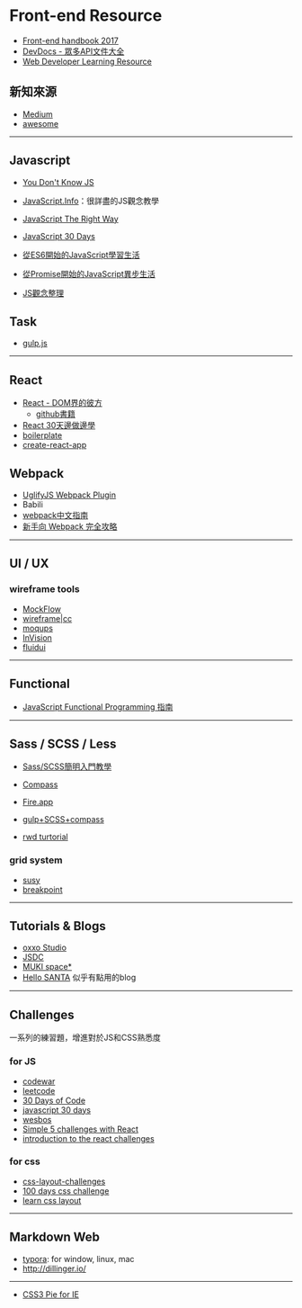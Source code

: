 # Front-end Resource
* [Front-end handbook 2017](https://frontendmasters.com/books/front-end-handbook/2017/)
* [DevDocs - 眾多API文件大全](http://devdocs.io/)
* [Web Developer Learning Resource](https://www.gitbook.com/book/kejyuntw/web-developer-learning-resource/details)


## 新知來源

* [Medium]()
* [awesome](https://github.com/sindresorhus/awesome)

-----

## Javascript
* [You Don't Know JS](https://github.com/getify/You-Dont-Know-JS)
* [JavaScript.Info](https://javascript.info/)：很詳盡的JS觀念教學
* [JavaScript The Right Way](http://jstherightway.org/)
* [JavaScript 30 Days](https://javascript30.com/)
* [從ES6開始的JavaScript學習生活](https://www.gitbook.com/book/eyesofkids/javascript-start-from-es6/details)
* [從Promise開始的JavaScript異步生活](https://www.gitbook.com/book/eyesofkids/javascript-start-es6-promise/details)

* [JS觀念整理](http://sfcer0414.logdown.com/posts/193415-javascript-concept-of-finishing-school-experience-1)
## Task
* [gulp.js](https://github.com/gulpjs/gulp/tree/master/docs)

-----

## React
* [React - DOM界的彼方](http://ithelp.ithome.com.tw/users/20103131/ironman/1012)
    * [github書籍](https://github.com/eyesofkids/ironman2017)
* [React 30天邊做邊學](http://ithelp.ithome.com.tw/users/20059915/ironman/845)
* [boilerplate](https://github.com/react-boilerplate/react-boilerplate)
* [create-react-app](https://github.com/facebookincubator/create-react-app)

## Webpack
* [UglifyJS Webpack Plugin](https://github.com/webpack-contrib/uglifyjs-webpack-plugin)
* Babili
* [webpack中文指南](http://zhaoda.net/webpack-handbook/index.html)
* [新手向 Webpack 完全攻略](https://5xruby.tw/posts/webpack-01)

-----

## UI / UX
### wireframe tools
* [MockFlow](https://mockflow.com/)
* [wireframe|cc](https://wireframe.cc/)
* [moqups](https://moqups.com/)
* [InVision](https://www.invisionapp.com/)
* [fluidui](https://www.fluidui.com/)

-----

## Functional 
* [JavaScript Functional Programming 指南](https://www.gitbook.com/book/jigsawye/mostly-adequate-guide/details)

-----

## Sass / SCSS / Less
* [Sass/SCSS簡明入門教學](http://blog.kdchang.cc/2016/10/11/sass-scss-tutorial-introduction/)
* [Compass](http://compass-style.org/)
* [Fire.app](http://fireapp.kkbox.com/doc/tw/index.html)
* [gulp+SCSS+compass](http://www.oxxostudio.tw/articles/201503/gulp-4-scss-sass.html)

* [rwd turtorial](http://www.creativebloq.com/rwd/responsive-web-design-tutorials-71410085)


### grid system
* [susy](http://oddbird.net/susy/)
* [breakpoint](http://breakpoint-sass.com/)

-----

## Tutorials & Blogs
* [oxxo Studio](http://www.oxxostudio.tw/)
* [JSDC](http://blog.jsdc.tw/)
* [MUKI space*](http://muki.tw/)
* [Hello SANTA](https://blog.hellosanta.com.tw/) 似乎有點用的blog

-----

## Challenges
一系列的練習題，增進對於JS和CSS熟悉度

### for JS
* [codewar](https://www.codewars.com/)
* [leetcode](https://leetcode.com/)
* [30 Days of Code](https://www.hackerrank.com/dashboard)
* [javascript 30 days](https://javascript30.com/)
* [wesbos](http://wesbos.com/courses/)
* [Simple 5 challenges with React](https://medium.com/@sgroff04/how-i-learned-react-and-how-you-can-too-6714a48e984a)
* [introduction to the react challenges](https://beta.freecodecamp.com/en/challenges/react/introduction-to-the-react-challenges)
### for css
* [css-layout-challenges](https://github.com/turingschool-examples/css-layout-challenges)
* [100 days css challenge](https://100dayscss.com/)
* [learn css layout](http://zh-tw.learnlayout.com/)

-----

## Markdown Web
* [typora](https://typora.io/): for window, linux, mac
* http://dillinger.io/

-----

* [CSS3 Pie for IE](http://css3pie.com/)